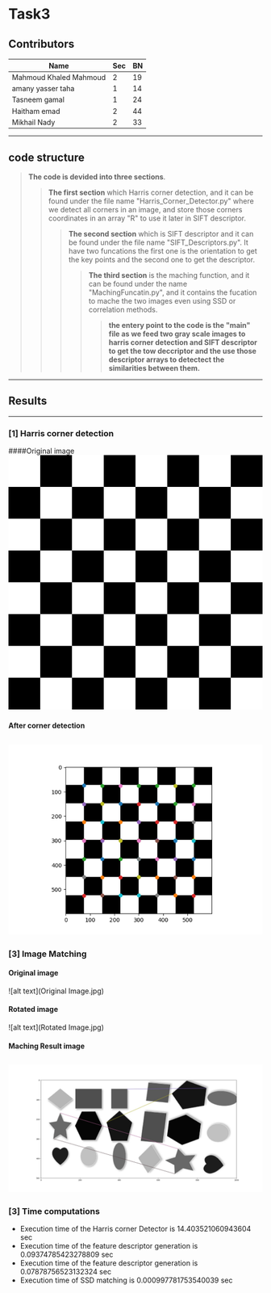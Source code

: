 # Task3 <ImageMachingUsingSIFTandHarrisCornerDatection>
## Contributors
| Name | Sec | BN
| -------------- | ----- | -----|
| Mahmoud Khaled Mahmoud | 2 | 19 |  
|amany yasser taha  | 1 |14 |
| Tasneem gamal | 1 | 24|
| Haitham emad  | 2 | 44|
|Mikhail Nady  |2  |33 |
-------------
## code structure 
> **The code is devided into three sections**.
>> **The first section** which Harris corner detection, and it can be found under the file name "Harris_Corner_Detector.py" where we detect all corners in an image, and store those corners coordinates in an array "R" to use it later in SIFT descriptor.
>>> **The second section** which is SIFT descriptor and it can be found under the file name "SIFT_Descriptors.py". It have two funcations the first one is the orientation to get the key points and the second one to get the descriptor.
>>>> **The third section** is the maching function, and it can be found under the name "MachingFuncatin.py", and it contains the fucation to mache the two images even using SSD or correlation methods.
>>>>>**the entery point to the code is the "main" file as we feed two gray scale images to harris corner detection and SIFT descriptor to get the tow deccriptor and the use those descriptor arrays to detectect the similarities between them.**
--------

## Results 
---
### [1] Harris corner detection
####Original image
![alt text](corner.jpg)
#### After corner detection
![alt text](CornerDetection.png)
----

### [3] Image Matching 
#### Original image
![alt text](Original Image.jpg)
#### Rotated image
![alt text](Rotated Image.jpg)
#### Maching Result image
![alt text](FinalMatchingImage.jpg)
----
### [3] Time computations 
- Execution time of the Harris corner Detector is 14.403521060943604  sec
- Execution time of the feature descriptor generation is 0.09374785423278809  sec
- Execution time of the feature descriptor generation is 0.07878756523132324  sec
- Execution time of SSD matching is 0.000997781753540039  sec


